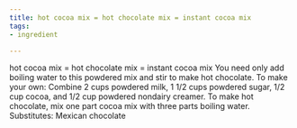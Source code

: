 ```yaml
---
title: hot cocoa mix = hot chocolate mix = instant cocoa mix
tags:
- ingredient

---
```

hot cocoa mix = hot chocolate mix = instant cocoa mix You need only add boiling water to this powdered mix and stir to make hot chocolate. To make your own: Combine 2 cups powdered milk, 1 1/2 cups powdered sugar, 1/2 cup cocoa, and 1/2 cup powdered nondairy creamer. To make hot chocolate, mix one part cocoa mix with three parts boiling water. Substitutes: Mexican chocolate
